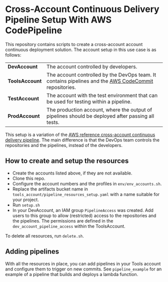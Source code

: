 # Cross-Account Continuous Delivery Pipeline Setup With AWS CodePipeline

This repository contains scripts to create a cross-account account continuous deployment solution. The account setup in this use case is as follows:

|                  |              |
| :--------------- |:-------------|
| **DevAccount**   | The account controlled by developers. |
| **ToolsAccount** | The account controlled by the DevOps team. It contains pipelines and the [AWS CodeCommit](https://aws.amazon.com/codecommit/) repositories. |
| **TestAccount**  | The account with the test environment that can be used for testing within a pipeline.|
| **ProdAccount**  | The production account, where the output of pipelines should be deployed after passing all tests.|

This setup is a variation of the [AWS reference cross-account continuous delivery pipeline](https://aws.amazon.com/blogs/devops/aws-building-a-secure-cross-account-continuous-delivery-pipeline/). The main difference is that the DevOps team controls the repositories and the pipelines, instead of the developers.

## How to create and setup the resources

- Create the accounts listed above, if they are not available.
- Clone this repo.
- Configure the account numbers and the profiles in `env/env_accounts.sh`.
- Replace the artifacts bucket name in `tools_account/pipeline_resources_setup.yaml` with a name suitable for your project.
- Run `setup.sh`
- In your DevAccount, an IAM group `PipelineAccess` was created. Add users to this group to allow (restricted) access to the repositories and the pipelines. The permissions are defined in the `dev_account_pipeline_access` within the ToolsAccount.

To delete all resources, run `delete.sh`.

## Adding pipelines

With all the resources in place, you can add pipelines in your Tools account and configure them to trigger on new commits. See `pipeline_example` for an example of a pipeline that builds and deploys a lambda function.